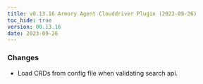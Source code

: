 ```yaml
---
title: v0.13.16 Armory Agent Clouddriver Plugin (2023-09-26)
toc_hide: true
version: 00.13.16
date: 2023-09-26
---
```


### Changes
- Load CRDs from config file when validating search api.
